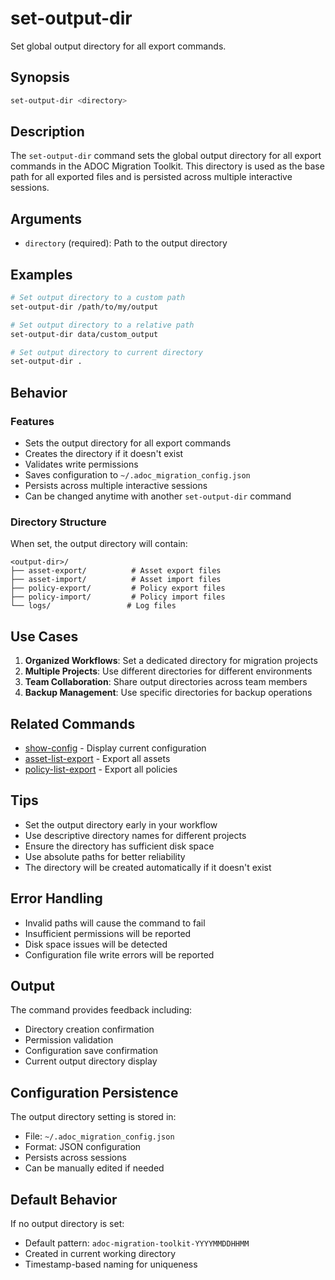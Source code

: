 # set-output-dir

Set global output directory for all export commands.

## Synopsis

```bash
set-output-dir <directory>
```

## Description

The `set-output-dir` command sets the global output directory for all export commands in the ADOC Migration Toolkit. This directory is used as the base path for all exported files and is persisted across multiple interactive sessions.

## Arguments

- `directory` (required): Path to the output directory

## Examples

```bash
# Set output directory to a custom path
set-output-dir /path/to/my/output

# Set output directory to a relative path
set-output-dir data/custom_output

# Set output directory to current directory
set-output-dir .
```

## Behavior

### Features
- Sets the output directory for all export commands
- Creates the directory if it doesn't exist
- Validates write permissions
- Saves configuration to `~/.adoc_migration_config.json`
- Persists across multiple interactive sessions
- Can be changed anytime with another `set-output-dir` command

### Directory Structure
When set, the output directory will contain:
```
<output-dir>/
├── asset-export/          # Asset export files
├── asset-import/          # Asset import files
├── policy-export/         # Policy export files
├── policy-import/         # Policy import files
└── logs/                 # Log files
```

## Use Cases

1. **Organized Workflows**: Set a dedicated directory for migration projects
2. **Multiple Projects**: Use different directories for different environments
3. **Team Collaboration**: Share output directories across team members
4. **Backup Management**: Use specific directories for backup operations

## Related Commands

- [show-config](show-config.md) - Display current configuration
- [asset-list-export](asset-list-export.md) - Export all assets
- [policy-list-export](policy-list-export.md) - Export all policies

## Tips

- Set the output directory early in your workflow
- Use descriptive directory names for different projects
- Ensure the directory has sufficient disk space
- Use absolute paths for better reliability
- The directory will be created automatically if it doesn't exist

## Error Handling

- Invalid paths will cause the command to fail
- Insufficient permissions will be reported
- Disk space issues will be detected
- Configuration file write errors will be reported

## Output

The command provides feedback including:
- Directory creation confirmation
- Permission validation
- Configuration save confirmation
- Current output directory display

## Configuration Persistence

The output directory setting is stored in:
- File: `~/.adoc_migration_config.json`
- Format: JSON configuration
- Persists across sessions
- Can be manually edited if needed

## Default Behavior

If no output directory is set:
- Default pattern: `adoc-migration-toolkit-YYYYMMDDHHMM`
- Created in current working directory
- Timestamp-based naming for uniqueness 